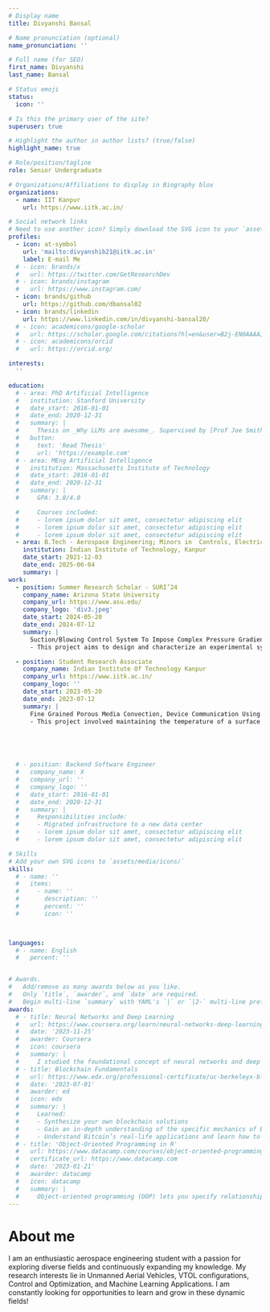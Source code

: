```yaml
---
# Display name
title: Divyanshi Bansal

# Name pronunciation (optional)
name_pronunciation: ''

# Full name (for SEO)
first_name: Divyanshi
last_name: Bansal

# Status emoji
status:
  icon: ''

# Is this the primary user of the site?
superuser: true

# Highlight the author in author lists? (true/false)
highlight_name: true

# Role/position/tagline
role: Senior Undergraduate

# Organizations/Affiliations to display in Biography blox
organizations:
  - name: IIT Kanpur
    url: https://www.iitk.ac.in/

# Social network links
# Need to use another icon? Simply download the SVG icon to your `assets/media/icons/` folder.
profiles:
  - icon: at-symbol
    url: 'mailto:divyanshib21@iitk.ac.in'
    label: E-mail Me
  # - icon: brands/x
  #   url: https://twitter.com/GetResearchDev
  # - icon: brands/instagram
  #   url: https://www.instagram.com/
  - icon: brands/github
    url: https://github.com/dbansal02
  - icon: brands/linkedin
    url: https://www.linkedin.com/in/divyanshi-bansal20/
  # - icon: academicons/google-scholar
  #   url: https://scholar.google.com/citations?hl=en&user=B2j-EN0AAAAJ
  # - icon: academicons/orcid
  #   url: https://orcid.org/

interests:
  ''

education:
  # - area: PhD Artificial Intelligence
  #   institution: Stanford University
  #   date_start: 2016-01-01
  #   date_end: 2020-12-31
  #   summary: |
  #     Thesis on _Why LLMs are awesome_. Supervised by [Prof Joe Smith](https://example.com). Presented papers at 5 IEEE conferences with the contributions being published in 2 Springer journals.
  #   button:
  #     text: 'Read Thesis'
  #     url: 'https://example.com'
  # - area: MEng Artificial Intelligence
  #   institution: Massachusetts Institute of Technology
  #   date_start: 2016-01-01
  #   date_end: 2020-12-31
  #   summary: |
  #     GPA: 3.8/4.0

  #     Courses included:
  #     - lorem ipsum dolor sit amet, consectetur adipiscing elit
  #     - lorem ipsum dolor sit amet, consectetur adipiscing elit
  #     - lorem ipsum dolor sit amet, consectetur adipiscing elit
  - area: B.Tech - Aerospace Engineering; Minors in  Controls, Electrical Engineering
    institution: Indian Institute of Technology, Kanpur
    date_start: 2021-12-03
    date_end: 2025-06-04
    summary: |
work:
  - position: Summer Research Scholar - SURI’24
    company_name: Arizona State University
    company_url: https://www.asu.edu/
    company_logo: 'div3.jpeg'
    date_start: 2024-05-20
    date_end: 2024-07-12
    summary: |
      Suction/Blowing Control System To Impose Complex Pressure Gradients In A Wind Tunnel:
      - This project aims to design and characterize an experimental system that can impose arbitrary pressure gradients within a wind tunnel using an array of fans to create spatio-temporally varying flow fields.

  - position: Student Research Associate 
    company_name: Indian Institute Of Technology Kanpur
    company_url: https://www.iitk.ac.in/
    company_logo: ''
    date_start: 2023-05-20
    date_end: 2023-07-12
    summary: | 
      Fine Grained Porous Media Convection, Device Communication Using LabVIEW:
      - This project involved maintaining the temperature of a surface at a set point by regulating the input to a set of independent heaters using programmable power supplies automatically with the aid of a LabVIEW VI.



  

  # - position: Backend Software Engineer
  #   company_name: X
  #   company_url: ''
  #   company_logo: ''
  #   date_start: 2016-01-01
  #   date_end: 2020-12-31
  #   summary: |
  #     Responsibilities include:
  #     - Migrated infrastructure to a new data center
  #     - lorem ipsum dolor sit amet, consectetur adipiscing elit
  #     - lorem ipsum dolor sit amet, consectetur adipiscing elit

# Skills
# Add your own SVG icons to `assets/media/icons/`
skills:
  # - name: ''
  #   items:
  #     - name: ''
  #       description: ''
  #       percent: ''
  #       icon: ''
  


languages:
  # - name: English
  #   percent: ''


# Awards.
#   Add/remove as many awards below as you like.
#   Only `title`, `awarder`, and `date` are required.
#   Begin multi-line `summary` with YAML's `|` or `|2-` multi-line prefix and indent 2 spaces below.
awards:
  # - title: Neural Networks and Deep Learning
  #   url: https://www.coursera.org/learn/neural-networks-deep-learning
  #   date: '2023-11-25'
  #   awarder: Coursera
  #   icon: coursera
  #   summary: |
  #     I studied the foundational concept of neural networks and deep learning. By the end, I was familiar with the significant technological trends driving the rise of deep learning; build, train, and apply fully connected deep neural networks; implement efficient (vectorized) neural networks; identify key parameters in a neural network’s architecture; and apply deep learning to your own applications.
  # - title: Blockchain Fundamentals
  #   url: https://www.edx.org/professional-certificate/uc-berkeleyx-blockchain-fundamentals
  #   date: '2023-07-01'
  #   awarder: ed
  #   icon: edx
  #   summary: |
  #     Learned:
  #     - Synthesize your own blockchain solutions
  #     - Gain an in-depth understanding of the specific mechanics of Bitcoin
  #     - Understand Bitcoin’s real-life applications and learn how to attack and destroy Bitcoin, Ethereum, smart contracts and Dapps, and alternatives to Bitcoin’s Proof-of-Work consensus algorithm
  # - title: 'Object-Oriented Programming in R'
  #   url: https://www.datacamp.com/courses/object-oriented-programming-with-s3-and-r6-in-r
  #   certificate_url: https://www.datacamp.com
  #   date: '2023-01-21'
  #   awarder: datacamp
  #   icon: datacamp
  #   summary: |
  #     Object-oriented programming (OOP) lets you specify relationships between functions and the objects that they can act on, helping you manage complexity in your code. This is an intermediate level course, providing an introduction to OOP, using the S3 and R6 systems. S3 is a great day-to-day R programming tool that simplifies some of the functions that you write. R6 is especially useful for industry-specific analyses, working with web APIs, and building GUIs.
---
```

# About me

I am an enthusiastic aerospace engineering student with a passion for exploring diverse fields and continuously expanding my knowledge. My research interests lie in Unmanned Aerial Vehicles, VTOL configurations, Control and Optimization, and Machine Learning Applications. I am constantly looking for opportunities to learn and grow in these dynamic fields!

<!-- I am a senior undergraduate majoring in Mathematics and Scientific Computing at the Indian Institute of Technology, Kanpur. My research interests lie in statistics, and I am currently exploring various fields of statistics methodology. I worked on exact Markov Chain Monte Carlo sampling using Bernoulli factories with Prof. [Dootika Vats ](https://dvats.github.io/). Prior to that I worked at the [Decision lab](https://sites.google.com/view/decisionlabiitk/home?authuser=0) on modelling behavioural data to analyze the effect of stress on dynamic decision making.  -->
